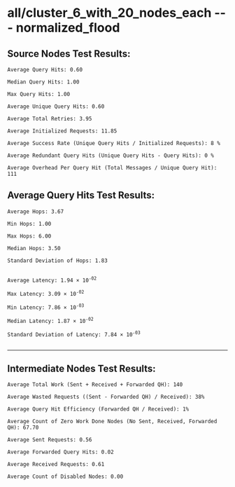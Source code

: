 # all/cluster_6_with_20_nodes_each --- normalized_flood
## Source Nodes Test Results:
	Average Query Hits: 0.60

	Median Query Hits: 1.00

	Max Query Hits: 1.00

	Average Unique Query Hits: 0.60

	Average Total Retries: 3.95

	Average Initialized Requests: 11.85

	Average Success Rate (Unique Query Hits / Initialized Requests): 8 %

	Average Redundant Query Hits (Unique Query Hits - Query Hits): 0 %

	Average Overhead Per Query Hit (Total Messages / Unique Query Hit): 111



## Average Query Hits Test Results:
<pre><code>Average Hops: 3.67

Min Hops: 1.00

Max Hops: 6.00

Median Hops: 3.50

Standard Deviation of Hops: 1.83


Average Latency: 1.94 × 10<sup>-02</sup>

Max Latency: 3.09 × 10<sup>-02</sup>

Min Latency: 7.86 × 10<sup>-03</sup>

Median Latency: 1.87 × 10<sup>-02</sup>

Standard Deviation of Latency: 7.84 × 10<sup>-03</sup>

</code></pre>

---------------------------------------------
## Intermediate Nodes Test Results:

	Average Total Work (Sent + Received + Forwarded QH): 140

	Average Wasted Requests ((Sent - Forwarded QH) / Received): 38%

	Average Query Hit Efficiency (Forwarded QH / Received): 1%

	Average Count of Zero Work Done Nodes (No Sent, Received, Forwarded QH): 67.70

	Average Sent Requests: 0.56

	Average Forwarded Query Hits: 0.02

	Average Received Requests: 0.61

	Average Count of Disabled Nodes: 0.00

